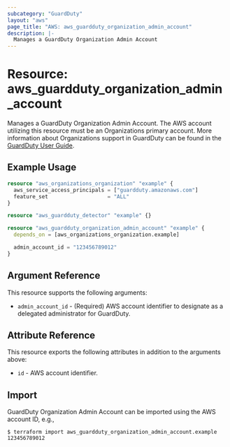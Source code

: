 ```yaml
---
subcategory: "GuardDuty"
layout: "aws"
page_title: "AWS: aws_guardduty_organization_admin_account"
description: |-
  Manages a GuardDuty Organization Admin Account
---
```


# Resource: aws_guardduty_organization_admin_account

Manages a GuardDuty Organization Admin Account. The AWS account utilizing this resource must be an Organizations primary account. More information about Organizations support in GuardDuty can be found in the [GuardDuty User Guide](https://docs.aws.amazon.com/guardduty/latest/ug/guardduty_organizations.html).

## Example Usage

```terraform
resource "aws_organizations_organization" "example" {
  aws_service_access_principals = ["guardduty.amazonaws.com"]
  feature_set                   = "ALL"
}

resource "aws_guardduty_detector" "example" {}

resource "aws_guardduty_organization_admin_account" "example" {
  depends_on = [aws_organizations_organization.example]

  admin_account_id = "123456789012"
}
```

## Argument Reference

This resource supports the following arguments:

* `admin_account_id` - (Required) AWS account identifier to designate as a delegated administrator for GuardDuty.

## Attribute Reference

This resource exports the following attributes in addition to the arguments above:

* `id` - AWS account identifier.

## Import

GuardDuty Organization Admin Account can be imported using the AWS account ID, e.g.,

```
$ terraform import aws_guardduty_organization_admin_account.example 123456789012
```
